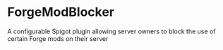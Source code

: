 # ForgeModBlocker
A configurable Spigot plugin allowing server owners to block the use of certain Forge mods on their server